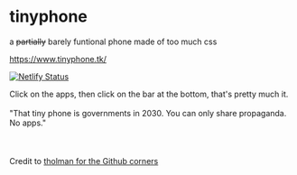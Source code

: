 # tinyphone
 a ~~partially~~ barely funtional phone made of too much css

https://www.tinyphone.tk/

[![Netlify Status](https://api.netlify.com/api/v1/badges/7a3b6f3d-f701-42fb-afc9-ba6c8ee48215/deploy-status)](https://app.netlify.com/sites/tinyphone/deploys)

Click on the apps, then click on the bar at the bottom, that's pretty much it. 
\
\
"That tiny phone is governments in 2030. You can only share propaganda. No apps."
\
\
\
\
Credit to [tholman for the Github corners](https://github.com/tholman/github-corners)
